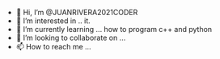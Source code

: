 - 👋 Hi, I’m @JUANRIVERA2021CODER
- 👀 I’m interested in .. it.
- 🌱 I’m currently learning ...
how to program c++ and python
- 💞️ I’m looking to collaborate on ...
- 📫 How to reach me ...

<!---
JUANRIVERA2021CODER/JUANRIVERA2021CODER is a ✨ special ✨ repository because its `README.md` (this file) appears on your GitHub profile.
You can click the Preview link to take a look at your changes.
--->
